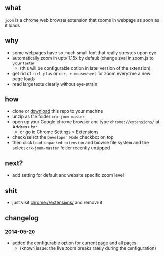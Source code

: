 ## what

`joom` is a chrome web browser extension that zooms in webpage as soon as it loads


## why

- some webpages have so much small font that really stresses upon eye
- automatically zoom in upto 1.15x by default (change zval in zoom.js to your taste)
	- (this will be configurable option in later version of the extension)
- get rid of `ctrl plus` or `ctrl + mousewheel` for zoom everytime a new page loads
- read large texts clearly without eye-strain


## how

- clone or [download](https://github.com/adhocore/crx-joom/archive/master.zip) this repo to your machine
- unzip as the folder `crx-joom-master`
- open up your Google chrome browser and type `chrome://extensions/` at Address bar
    - or go to Chrome Settings > Extensions
- check/select the `Developer Mode` checkbox on top
- then click `Load unpacked extension` and browse file system and the select `crx-joom-master` folder recently unzipped


## next?

- add setting for default and website specific zoom level


## shit

- just visit [chrome://extensions/](chrome://extensions/) and remove it


## changelog 

### 2014-05-20

- added the configurable option for current page and all pages
	- (known issue: the live zoom breaks rarely during the configuration)